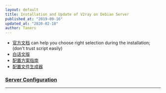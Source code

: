 ```yaml
---
layout: default
title: Installation and Update of V2ray on Debian Server
published_at: "2019-09-16"
updated_at: "2020-02-18"
author: Taners
---
```


- [官方文档](https://www.v2ray.com/) can help you choose right selection during the installation; (don't trust script easily)
- [白话文版](https://guide.v2fly.org/prep/install.html#%E8%84%9A%E6%9C%AC%E5%AE%89%E8%A3%85)
- [配置方案指南](https://github.com/KiriKira/vTemplate?files=1)
- [配置文件生成器](https://www.veekxt.com/utils/v2ray_gen)

### [Server Configuration](https://github.com/tane-rs/servers-logs/tree/master/v2ray)

---
